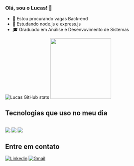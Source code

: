 ### Olá, sou o Lucas! 👋

- 🔭 Estou procurando vagas Back-end
- 🌱 Estudando node.js e express.js
- 🎓 Graduado em Análise e Desenvovimento de Sistemas

![Lucas GitHub stats](https://github-readme-stats.vercel.app/api?username=Lucas-maciel03&show_icons=true&theme=tokyonight&include_all_commits=true&count_private=true")
<img height="195em" src="https://github-readme-stats.vercel.app/api/top-langs/?username=Lucas-maciel03&layout=donut&langs_count=6&theme=tokyonight"/>
## Tecnologias que uso no meu dia
<div style="display: inline_block"><br/>
  <img align="center alt="JavaScript" src="https://img.shields.io/badge/JavaScript-F7DF1E?style=for-the-badge&logo=javascript&logoColor=black">
  <img align="center alt="NodeJS" src="https://img.shields.io/badge/Node.js-43853D?style=for-the-badge&logo=node.js&logoColor=white">
  <img align="center alt="ExpressJS" src="https://img.shields.io/badge/Express.js-404D59?style=for-the-badge">
</div>

## Entre em contato
[![Linkedin](https://img.shields.io/badge/LinkedIn-0077B5?style=for-the-badge&logo=linkedin&logoColor=white
)](https://www.linkedin.com/in/lucas-farias-906656168/)
[![Gmail](https://img.shields.io/badge/Gmail-D14836?style=for-the-badge&logo=gmail&logoColor=white)](mailto:lucas.0305maciel@gmail.com)
